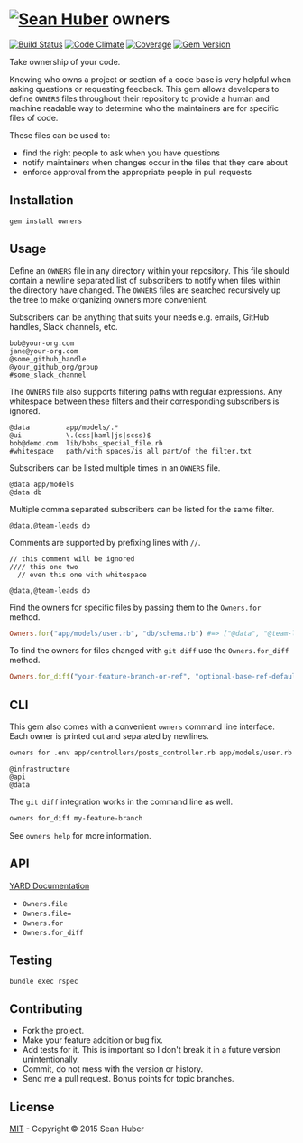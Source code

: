 # [![Sean Huber](https://cloud.githubusercontent.com/assets/2419/6550752/832d9a64-c5ea-11e4-9717-6f9aa6e023b5.png)](https://github.com/shuber) owners

[![Build Status](https://secure.travis-ci.org/shuber/owners.svg)](http://travis-ci.org/shuber/owners) [![Code Climate](https://codeclimate.com/github/shuber/owners/badges/gpa.svg)](https://codeclimate.com/github/shuber/owners) [![Coverage](https://codeclimate.com/github/shuber/owners/badges/coverage.svg)](https://codeclimate.com/github/shuber/owners) [![Gem Version](https://badge.fury.io/rb/owners.svg)](http://badge.fury.io/rb/owners)

Take ownership of your code.

Knowing who owns a project or section of a code base is very helpful when asking questions or requesting feedback. This gem allows developers to define `OWNERS` files throughout their repository to provide a human and machine readable way to determine who the maintainers are for specific files of code.

These files can be used to:

* find the right people to ask when you have questions
* notify maintainers when changes occur in the files that they care about
* enforce approval from the appropriate people in pull requests


## Installation

```
gem install owners
```


## Usage

Define an `OWNERS` file in any directory within your repository. This file should contain a newline separated list of subscribers to notify when files within the directory have changed. The `OWNERS` files are searched recursively up the tree to make organizing owners more convenient.

Subscribers can be anything that suits your needs e.g. emails, GitHub handles, Slack channels, etc.

```
bob@your-org.com
jane@your-org.com
@some_github_handle
@your_github_org/group
#some_slack_channel
```

The `OWNERS` file also supports filtering paths with regular expressions. Any whitespace between these filters and their corresponding subscribers is ignored.

```
@data         app/models/.*
@ui           \.(css|haml|js|scss)$
bob@demo.com  lib/bobs_special_file.rb
#whitespace   path/with spaces/is all part/of the filter.txt
```

Subscribers can be listed multiple times in an `OWNERS` file.

```
@data app/models
@data db
```

Multiple comma separated subscribers can be listed for the same filter.

```
@data,@team-leads db
```

Comments are supported by prefixing lines with `//`.

```
// this comment will be ignored
//// this one two
  // even this one with whitespace

@data,@team-leads db
```

Find the owners for specific files by passing them to the `Owners.for` method.

```ruby
Owners.for("app/models/user.rb", "db/schema.rb") #=> ["@data", "@team-leads"]
```

To find the owners for files changed with `git diff` use the `Owners.for_diff` method.

```ruby
Owners.for_diff("your-feature-branch-or-ref", "optional-base-ref-defaults-to-master")
```


## CLI

This gem also comes with a convenient `owners` command line interface. Each owner is printed out and separated by newlines.

```bash
owners for .env app/controllers/posts_controller.rb app/models/user.rb
```

```
@infrastructure
@api
@data
```

The `git diff` integration works in the command line as well.

```bash
owners for_diff my-feature-branch
```

See `owners help` for more information.


## API

[YARD Documentation](http://www.rubydoc.info/github/shuber/owners)

* `Owners.file`
* `Owners.file=`
* `Owners.for`
* `Owners.for_diff`


## Testing

```
bundle exec rspec
```


## Contributing

* Fork the project.
* Make your feature addition or bug fix.
* Add tests for it. This is important so I don't break it in a future version unintentionally.
* Commit, do not mess with the version or history.
* Send me a pull request. Bonus points for topic branches.


## License

[MIT](https://github.com/shuber/owners/blob/master/LICENSE)  - Copyright © 2015 Sean Huber

